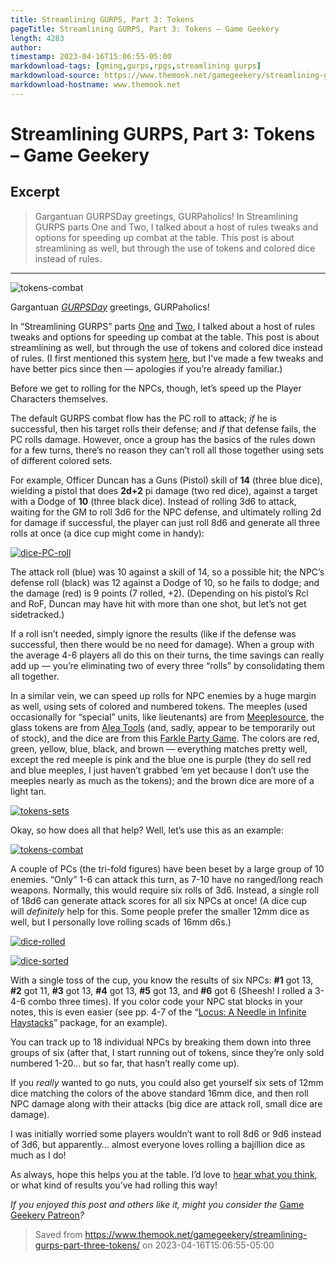 ```yaml
---
title: Streamlining GURPS, Part 3: Tokens
pageTitle: Streamlining GURPS, Part 3: Tokens – Game Geekery
length: 4283
author: 
timestamp: 2023-04-16T15:06:55-05:00
markdownload-tags: [gming,gurps,rpgs,streamlining gurps]
markdownload-source: https://www.themook.net/gamegeekery/streamlining-gurps-part-three-tokens/
markdownload-hostname: www.themook.net
---
```


# Streamlining GURPS, Part 3: Tokens – Game Geekery

## Excerpt
> Gargantuan GURPSDay greetings, GURPaholics! In Streamlining GURPS parts One and Two, I talked about a host of rules tweaks and options for speeding up combat at the table. This post is about streamlining as well, but through the use of tokens and colored dice instead of rules.

---
![][fig1]

Gargantuan _[GURPSDay](http://gamingballistic.blogspot.com/p/gurps-day.html)_ greetings, GURPaholics!

In “Streamlining GURPS” parts [One](https://www.themook.net/gamegeekery/streamlining-gurps/) and [Two](https://www.themook.net/gamegeekery/streamlining-gurps-part-two/), I talked about a host of rules tweaks and options for speeding up combat at the table. This post is about streamlining as well, but through the use of tokens and colored dice instead of rules. (I first mentioned this system [here](https://www.themook.net/gamegeekery/more-tokens-in-combat/), but I’ve made a few tweaks and have better pics since then — apologies if you’re already familiar.)

Before we get to rolling for the NPCs, though, let’s speed up the Player Characters themselves.

The default GURPS combat flow has the PC roll to attack; _if_ he is successful, then his target rolls their defense; and _if_ that defense fails, the PC rolls damage. However, once a group has the basics of the rules down for a few turns, there’s no reason they can’t roll all those together using sets of different colored sets.

For example, Officer Duncan has a Guns (Pistol) skill of **14** (three blue dice), wielding a pistol that does **2d+2** pi damage (two red dice), against a target with a Dodge of **10** (three black dice). Instead of rolling 3d6 to attack, waiting for the GM to roll 3d6 for the NPC defense, and ultimately rolling 2d for damage if successful, the player can just roll 8d6 and generate all three rolls at once (a dice cup might come in handy):

[![dice-PC-roll][fig2]](https://www.themook.net/gamegeekery/wp-content/uploads/2016/02/dice-PC-roll-1.jpg)

The attack roll (blue) was 10 against a skill of 14, so a possible hit; the NPC’s defense roll (black) was 12 against a Dodge of 10, so he fails to dodge; and the damage (red) is 9 points (7 rolled, +2). (Depending on his pistol’s Rcl and RoF, Duncan may have hit with more than one shot, but let’s not get sidetracked.)

If a roll isn’t needed, simply ignore the results (like if the defense was successful, then there would be no need for damage). When a group with the average 4-6 players all do this on their turns, the time savings can really add up — you’re eliminating two of every three “rolls” by consolidating them all together.

In a similar vein, we can speed up rolls for NPC enemies by a huge margin as well, using sets of colored and numbered tokens. The meeples (used occasionally for “special” units, like lieutenants) are from [Meeplesource](http://www.meeplesource.com/index.php), the glass tokens are from [Alea Tools](http://www.aleatools.com/category-s/63.htm) (and, sadly, appear to be temporarily out of stock), and the dice are from this [Farkle Party Game](http://www.amazon.com/Legendary-Games-8300-Farkel-Party/dp/B0012NSMEK/ref=sr_1_4?). The colors are red, green, yellow, blue, black, and brown — everything matches pretty well, except the red meeple is pink and the blue one is purple (they do sell red and blue meeples, I just haven’t grabbed ’em yet because I don’t use the meeples nearly as much as the tokens); and the brown dice are more of a light tan.

[![tokens-sets][fig3]](https://www.themook.net/gamegeekery/wp-content/uploads/2016/02/tokens-sets-2.jpg)

Okay, so how does all that help? Well, let’s use this as an example:

[![tokens-combat][fig4]](https://www.themook.net/gamegeekery/wp-content/uploads/2016/02/tokens-combat-2.jpg)

A couple of PCs (the tri-fold figures) have been beset by a large group of 10 enemies. “Only” 1-6 can attack this turn, as 7-10 have no ranged/long reach weapons. Normally, this would require six rolls of 3d6. Instead, a single roll of 18d6 can generate attack scores for all six NPCs at once! (A dice cup will _definitely_ help for this. Some people prefer the smaller 12mm dice as well, but I personally love rolling scads of 16mm d6s.)

[![dice-rolled][fig5]](https://www.themook.net/gamegeekery/wp-content/uploads/2016/02/dice-rolled-4.jpg)

[![dice-sorted][fig6]](https://www.themook.net/gamegeekery/wp-content/uploads/2016/02/dice-sorted-2.jpg)

With a single toss of the cup, you know the results of six NPCs: **#1** got 13, **#2** got 11, **#3** got 13, **#4** got 13, **#5** got 13, and **#6** got 6 (Sheesh! I rolled a 3-4-6 combo three times). If you color code your NPC stat blocks in your notes, this is even easier (see pp. 4-7 of the “[Locus: A Needle in Infinite Haystacks](https://www.themook.net/gamegeekery/?ddownload=2582 "Locus: A Needle in Infinite Haystacks")” package, for an example).

You can track up to 18 individual NPCs by breaking them down into three groups of six (after that, I start running out of tokens, since they’re only sold numbered 1-20… but so far, that hasn’t really come up).

If you _really_ wanted to go nuts, you could also get yourself six sets of 12mm dice matching the colors of the above standard 16mm dice, and then roll NPC damage along with their attacks (big dice are attack roll, small dice are damage).

I was initially worried some players wouldn’t want to roll 8d6 or 9d6 instead of 3d6, but apparently… almost everyone loves rolling a bajillion dice as much as I do!

As always, hope this helps you at the table. I’d love to [hear what you think](http://www.themook.net/index.php?id=contact), or what kind of results you’ve had rolling this way!

_If you enjoyed this post and others like it, might you consider the_ [Game Geekery Patreon](https://www.patreon.com/TheMookNet?ty=h)_?_

[fig1]: https://www.themook.net/gamegeekery/wp-content/uploads/2016/02/tokens-combat-2.jpg "tokens-combat"
[fig2]: https://www.themook.net/gamegeekery/wp-content/uploads/2016/02/dice-PC-roll-1-300x225.jpg
[fig3]: https://www.themook.net/gamegeekery/wp-content/uploads/2016/02/tokens-sets-2-300x225.jpg
[fig4]: https://www.themook.net/gamegeekery/wp-content/uploads/2016/02/tokens-combat-2-300x225.jpg
[fig5]: https://www.themook.net/gamegeekery/wp-content/uploads/2016/02/dice-rolled-4-300x225.jpg
[fig6]: https://www.themook.net/gamegeekery/wp-content/uploads/2016/02/dice-sorted-2-300x225.jpg

> Saved from https://www.themook.net/gamegeekery/streamlining-gurps-part-three-tokens/ on 2023-04-16T15:06:55-05:00